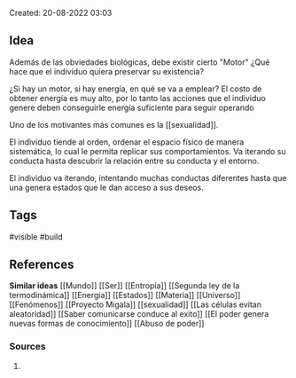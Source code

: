 Created: 20-08-2022 03:03

## <span class="pink"> **Idea** </span>
Además de las obviedades biológicas, debe existir cierto "Motor" ¿Qué hace que el individuo quiera preservar su existencia?

¿Si hay un motor, si hay energía, en qué se va a emplear? El costo de obtener energía es muy alto, por lo tanto las acciones que el individuo genere deben conseguirle energía suficiente para seguir operando

Uno de los motivantes más comunes es la [[sexualidad]].

El individuo tiende al orden, ordenar el espacio físico de manera sistemática, lo cual le permita replicar sus comportamientos. Va iterando su conducta hasta descubrir la relación entre su conducta y el entorno.

El individuo va iterando, intentando muchas conductas diferentes hasta que una genera  estados que le dan acceso a sus deseos.

## <span class="orange"> **Tags**</span>
<span class="tag"> #visible</span>  <span class="tag"> #build </span> 

## <span class="green"> **References**</span>
<span class="blue"> **Similar ideas** </span>
[[Mundo]]
[[Ser]]
[[Entropía]]
[[Segunda ley de la termodinámica]]
[[Energía]]
[[Estados]]
[[Materia]]
[[Universo]]
[[Fenómenos]]
[[Proyecto Migala]]
[[sexualidad]]
[[Las células evitan aleatoridad]]
[[Saber comunicarse conduce al exito]]
[[El poder genera nuevas formas de conocimiento]]
[[Abuso de poder]]

### <span class="purple"> **Sources**</span>
1. 